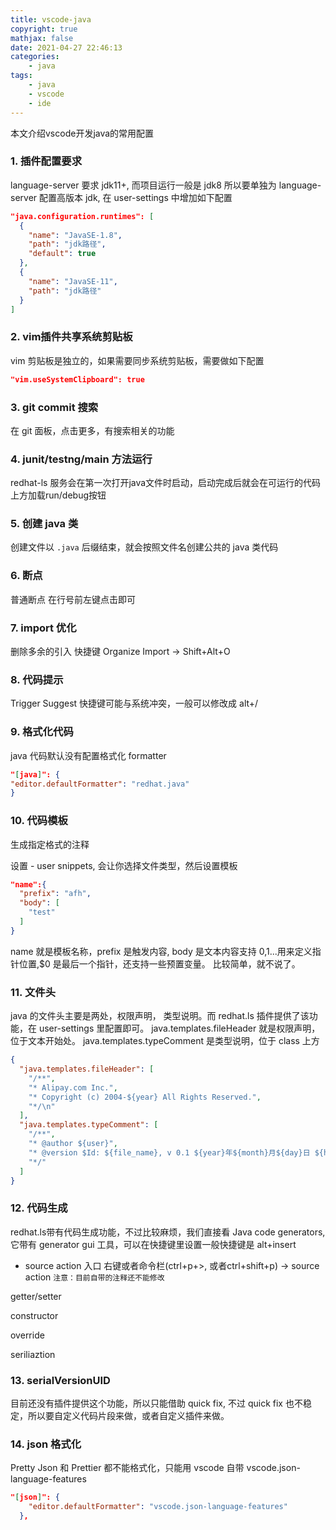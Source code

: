 ```yaml
---
title: vscode-java
copyright: true
mathjax: false
date: 2021-04-27 22:46:13
categories:
    - java
tags:
    - java
    - vscode
    - ide
---
```

本文介绍vscode开发java的常用配置

<!-- more -->

### 1. 插件配置要求

language-server 要求 jdk11+, 而项目运行一般是 jdk8
所以要单独为 language-server 配置高版本 jdk, 在 user-settings 中增加如下配置

```json
"java.configuration.runtimes": [
  {
    "name": "JavaSE-1.8",
    "path": "jdk路径",
    "default": true
  },
  {
    "name": "JavaSE-11",
    "path": "jdk路径"
  }
]
```

### 2. vim插件共享系统剪贴板

vim 剪贴板是独立的，如果需要同步系统剪贴板，需要做如下配置

```json
"vim.useSystemClipboard": true
```

### 3. git commit 搜索

在 git 面板，点击更多，有搜索相关的功能

### 4. junit/testng/main 方法运行

redhat-ls 服务会在第一次打开java文件时启动，启动完成后就会在可运行的代码上方加载run/debug按钮

### 5. 创建 java 类

创建文件以 `.java` 后缀结束，就会按照文件名创建公共的 java 类代码

### 6. 断点

普通断点 在行号前左键点击即可

### 7. import 优化

删除多余的引入 快捷键 Organize Import -> Shift+Alt+O

### 8. 代码提示

Trigger Suggest 快捷键可能与系统冲突，一般可以修改成 alt+/

### 9. 格式化代码

java 代码默认没有配置格式化 formatter

```json
"[java]": {
"editor.defaultFormatter": "redhat.java"
}
```

### 10. 代码模板

生成指定格式的注释

设置 - user snippets, 会让你选择文件类型，然后设置模板

```json
"name":{
  "prefix": "afh",
  "body": [
    "test"
  ]
}
```

name 就是模板名称，prefix 是触发内容, body 是文本内容支持 $0,$1...用来定义指针位置,$0 是最后一个指针，还支持一些预置变量。
比较简单，就不说了。

### 11. 文件头

java 的文件头主要是两处，权限声明， 类型说明。而 redhat.ls 插件提供了该功能，在 user-settings 里配置即可。
java.templates.fileHeader 就是权限声明，位于文本开始处。
java.templates.typeComment 是类型说明，位于 class 上方

```json
{
  "java.templates.fileHeader": [
    "/**",
    "* Alipay.com Inc.",
    "* Copyright (c) 2004-${year} All Rights Reserved.",
    "*/\n"
  ],
  "java.templates.typeComment": [
    "/**",
    "* @author ${user}",
    "* @version $Id: ${file_name}, v 0.1 ${year}年${month}月${day}日 ${hour}:${minute} ${user} Exp $",
    "*/"
  ]
}
```

### 12. 代码生成

redhat.ls带有代码生成功能，不过比较麻烦，我们直接看 Java code generators, 它带有 generator gui 工具，可以在快捷键里设置一般快捷键是 alt+insert

+ source action 入口
右键或者命令栏(ctrl+p+>, 或者ctrl+shift+p) -> source action
`注意：目前自带的注释还不能修改`

getter/setter

constructor

override

seriliaztion

### 13. serialVersionUID

目前还没有插件提供这个功能，所以只能借助 quick fix, 不过 quick fix 也不稳定，所以要自定义代码片段来做，或者自定义插件来做。

### 14. json 格式化

Pretty Json 和 Prettier 都不能格式化，只能用 vscode 自带 vscode.json-language-features

```json
"[json]": {
    "editor.defaultFormatter": "vscode.json-language-features"
  },
```
